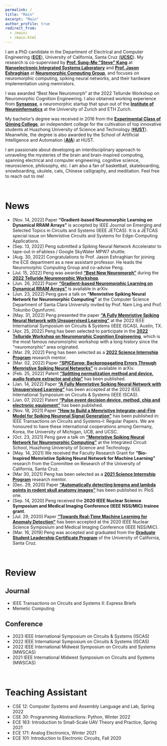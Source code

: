 ```yaml
---
permalink: /
title: "Main"
excerpt: "Main"
author_profile: true
redirect_from: 
  - /main/
  - /main.html
---
```


I am a PhD candidate in the Department of Electrical and Computer Engineering (<b>[ECE](https://www.soe.ucsc.edu/departments/electrical-computer-engineering)</b>), University of California, Santa Cruz (<b>[UCSC](https://en.wikipedia.org/wiki/University_of_California,_Santa_Cruz)</b>). My research is co-supervised by <b>[Prof. Sung-Mo "Steve" Kang](https://en.wikipedia.org/wiki/Sung-Mo_Kang)</b> at <b>[Nanoelectronic Integrated Systems Laboratory](https://nisl.soe.ucsc.edu/)</b> and <b>[Prof. Jason Eshraghian](https://www.jasoneshraghian.com/)</b> at <b>[Neuromorphic Computing Group](https://ncg.ucsc.edu/)</b>, and focuses on neuromorphic computing, spiking neural networks, and their hardware implementation using memristors.

I was awarded “Best New Neuromorph” at the 2022 Telluride Workshop on Neuromorphic Cognition Engineering. I also obtained working experience from <b>[Synsense](https://www.synsense-neuromorphic.com/)</b>, a neuromorphic startup that spun out of the <b>[Institute of Neuroinformatics](https://www.ini.uzh.ch/en.html)</b> at the University of Zurich and ETH Zurich.

My bachelor’s degree was received in 2016 from the <b>[Experimental Class of Qiming College](http://qiming.hust.edu.cn/rcpy/syb.htm)</b>, an independent college for the cultivation of top innovative students at Huazhong University of Science and Technology (<b>[HUST](https://en.wikipedia.org/wiki/Huazhong_University_of_Science_and_Technology)</b>). Meanwhile, the degree is also awarded by the School of Artificial Intelligence and Automation (<b>[AIA](http://english.aia.hust.edu.cn/)</b>) at HUST.

I am passionate about developing an interdisciplinary approach to unraveling the mysteries of the brain and brain-inspired computing, spanning electrical and computer engineering, cognitive science, neuroscience, philosophy, etc. I am also a fan of basketball, skateboarding, snowboarding, ukulele, cats, Chinese calligraphy, and meditation. Feel free to reach out to me!

<br>

# News
* [Nov. 14, 2022] Paper **“Gradient-based Neuromorphic Learning on Dynamical RRAM Arrays”** is accepted by IEEE Journal on Emerging and Selected Topics in Circuits and Systems (IEEE JETCAS). It is a JETCAS special issue on Memristive Circuits and Systems for Edge-Computing Applications.
* [Sep. 13, 2022] Peng submitted a Spiking Neural Network Accelerator to tape-out in eFabless / Google SkyWater MPW7 shuttle.
* [Aug. 30, 2022] Congratulations to Prof. Jason Eshraghian for joining the ECE department as a new assistant professor. He leads the Neuromorphic Computing Group and co-advise Peng.
* [Jul. 15, 2022] Peng was awarded <b>[“Best New Neuromorph”](https://sites.google.com/view/telluride-2022/about-workshop/awards?authuser=0)</b> during the <b>[2022 Telluride Neuromorphic Workshop](https://sites.google.com/view/telluride-2022/home)</b>. 
* [Jun. 26, 2022] Paper <b>[“Gradient-based Neuromorphic Learning on Dynamical RRAM Arrays”](https://arxiv.org/abs/2206.12992)</b> is available in arXiv.
* [Jun. 23, 2022] Peng gave a talk on **“Memristive Spiking Neural Network for Neuromorphic Computing”** at the Computer Science Department of Santa Clara University invited by Prof. Nam Ling and Prof. Tokunbo Ogunfunmi.
* [May. 31, 2022] Peng presented the paper <b>[“A Fully Memristive Spiking Neural Network with Unsupervised Learning”](https://ieeexplore.ieee.org/document/9937309)</b> at the 2022 IEEE International Symposium on Circuits & Systems (IEEE ISCAS), Austin, TX.
* [Apr. 25, 2022] Peng has been selected to participate in the <b>[2022 Telluride Workshop on Neuromorphic Cognition Engineering](https://sites.google.com/view/telluride-2022/home)</b>, which is the most famous neuromorphic workshop with a long history since the "neuromorphic" area originated.
* [Mar. 29, 2022] Peng has been selected as a <b>[2022 Science Internship Program](https://sip.ucsc.edu/sip-2022-research-projects/) </b>research mentor.
* [Mar. 02, 2022] Paper <b>[“SPICEprop: Backpropagating Errors Through Memristive Spiking Neural Networks”](https://arxiv.org/abs/2203.01426)</b> is available in arXiv.
* [Feb. 25, 2022] Patent <b>[“Splitting normalization method and device, audio feature extractor and chip”](https://patents.google.com/patent/CN114093377A/en?oq=CN114093377A)</b> has been published.
* [Jan. 14, 2022] Paper <b>[“A Fully Memristive Spiking Neural Network with Unsupervised Learning”](https://arxiv.org/abs/2203.01416)</b> has been accepted at the 2022 IEEE International Symposium on Circuits & Systems (IEEE ISCAS).
* [Jan. 07, 2022] Patent <b>[“Pulse event decision device, method, chip and electronic equipment”](https://patents.google.com/patent/CN113902106B/en?oq=CN113902106B)</b> has been published.
* [Nov. 18, 2021] Paper <b>[“How to Build a Memristive Integrate-and-Fire Model for Spiking Neuronal Signal Generation”](https://ieeexplore.ieee.org/abstract/document/9618724)</b> has been published in: IEEE Transactions on Circuits and Systems–I: Regular Papers. We are honoured to have these international cooperations among Germany, Korea, the University of Michigan, UCB, and UCSC.
* [Oct. 23, 2021] Peng gave a talk on <b>[“Memristive Spiking Neural Network for Neuromorphic Computing”](http://ic.hust.edu.cn/info/1135/1606.htm)</b> at the Integrated Circuit School, Huazhong University of Science and Technology.
* [May. 14, 2021] We received the Faculty Research Grant for **“Bio-Inspired Memristive Spiking Neural Network for Machine Learning”** research from the Committee on Research of the University of California, Santa Cruz.
* [Mar 30, 2021] Peng has been selected as a <b>[2021 Science Internship Program](https://sip.ucsc.edu/2021-research-projects/)</b> research mentor.
* [Dec. 29, 2020] Paper <b>[“Automatically detecting bregma and lambda points in rodent skull anatomy images”](https://journals.plos.org/plosone/article?id=10.1371/journal.pone.0244378)</b> has been published in: PloS one.
* [Sep. 14, 2020] Peng received the **2020 IEEE Nuclear Science Symposium and Medical Imaging Conference (IEEE NSS/MIC) trainee grant**.
* [Jul. 29, 2020] Paper <b>[“Towards Real-Time Machine Learning for Anomaly Detection”](https://ieeexplore.ieee.org/abstract/document/9507937)</b> has been accepted at the 2020 IEEE Nuclear Science Symposium and Medical Imaging Conference (IEEE NSS/MIC).
* [Mar. 16, 2019] Peng was accepted and graduated from the <b>[Graduate Student Leadership Certificate Program](https://graddiv.ucsc.edu/current-students/grad-student-resources/grad-student-leadership-prog.html)</b> of the University of California, Santa Cruz.

<br>

# Review
## Journal
* IEEE Transactions on Circuits and Systems II: Express Briefs
* Memetic Computing

## Conference
* 2023 IEEE International Symposium on Circuits & Systems (ISCAS)
* 2022 IEEE International Symposium on Circuits & Systems (ISCAS)
* 2022 IEEE International Midwest Symposium on Circuits and Systems (MWSCAS)
* 2021 IEEE International Midwest Symposium on Circuits and Systems (MWSCAS)

<br>

# Teaching Assistant
* CSE 12: Computer Systems and Assembly Language and Lab, Spring 2022
* CSE 30: Programming Abstractions: Python, Winter 2022
* ECE 163: Introduction to Small-Scale UAV Theory and Practice, Spring 2021
* ECE 171: Analog Electronics, Winter 2021
* ECE 101: Introduction to Electronic Circuits, Fall 2020

